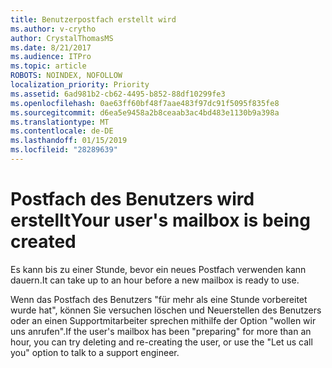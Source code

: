 ```yaml
---
title: Benutzerpostfach erstellt wird
ms.author: v-crytho
author: CrystalThomasMS
ms.date: 8/21/2017
ms.audience: ITPro
ms.topic: article
ROBOTS: NOINDEX, NOFOLLOW
localization_priority: Priority
ms.assetid: 6ad981b2-cb62-4495-b852-88df10299fe3
ms.openlocfilehash: 0ae63ff60bf48f7aae483f97dc91f5095f835fe8
ms.sourcegitcommit: d6ea5e9458a2b8ceaab3ac4bd483e1130b9a398a
ms.translationtype: MT
ms.contentlocale: de-DE
ms.lasthandoff: 01/15/2019
ms.locfileid: "28289639"
---
```

# <a name="your-users-mailbox-is-being-created"></a><span data-ttu-id="96b76-102">Postfach des Benutzers wird erstellt</span><span class="sxs-lookup"><span data-stu-id="96b76-102">Your user's mailbox is being created</span></span>

<span data-ttu-id="96b76-103">Es kann bis zu einer Stunde, bevor ein neues Postfach verwenden kann dauern.</span><span class="sxs-lookup"><span data-stu-id="96b76-103">It can take up to an hour before a new mailbox is ready to use.</span></span>
  
<span data-ttu-id="96b76-104">Wenn das Postfach des Benutzers "für mehr als eine Stunde vorbereitet wurde hat", können Sie versuchen löschen und Neuerstellen des Benutzers oder an einen Supportmitarbeiter sprechen mithilfe der Option "wollen wir uns anrufen".</span><span class="sxs-lookup"><span data-stu-id="96b76-104">If the user's mailbox has been "preparing" for more than an hour, you can try deleting and re-creating the user, or use the "Let us call you" option to talk to a support engineer.</span></span>
  

